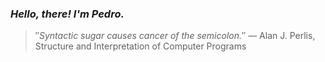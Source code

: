 ### *Hello, there! I'm Pedro.*
> ″*Syntactic sugar causes cancer of the semicolon.*″
 — Alan J. Perlis, Structure and Interpretation of Computer Programs

